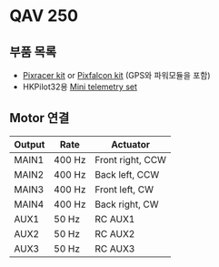 # QAV 250

## 부품 목록

  * [Pixracer kit](https://docs.px4.io/en/flight_controller/pixracer.html) or [Pixfalcon kit](https://docs.px4.io/en/flight_controller/pixfalcon.html) (GPS와 파워모듈을 포함)
  * HKPilot32용 [Mini telemetry set](https://docs.px4.io/en/flight_controller/HKPilot32.html#accessories)

## Motor 연결

| Output | Rate | Actuator |
| -- | -- | -- |
| MAIN1 | 400 Hz | Front right, CCW |
| MAIN2 | 400 Hz | Back left, CCW |
| MAIN3 | 400 Hz | Front left, CW |
| MAIN4 | 400 Hz | Back right, CW |
| AUX1 | 50 Hz | RC AUX1 |
| AUX2 | 50 Hz | RC AUX2 |
| AUX3 | 50 Hz | RC AUX3 |

